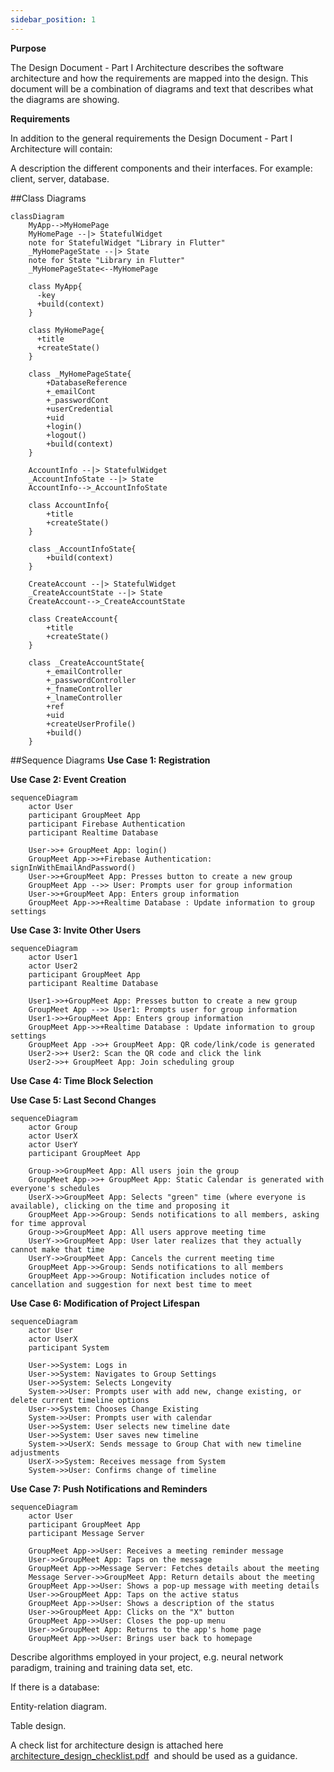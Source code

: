 ```yaml
---
sidebar_position: 1
---
```


**Purpose**

The Design Document - Part I Architecture describes the software architecture and how the requirements are mapped into the design. This document will be a combination of diagrams and text that describes what the diagrams are showing.

**Requirements**

In addition to the general requirements the Design Document - Part I Architecture will contain:

A description the different components and their interfaces. For example: client, server, database.

##Class Diagrams
```mermaid
classDiagram
    MyApp-->MyHomePage
    MyHomePage --|> StatefulWidget
    note for StatefulWidget "Library in Flutter"
    _MyHomePageState --|> State
    note for State "Library in Flutter"
    _MyHomePageState<--MyHomePage

    class MyApp{
      -key
      +build(context)
    }

    class MyHomePage{
      +title
      +createState()
    }

    class _MyHomePageState{
        +DatabaseReference
        +_emailCont
        +_passwordCont
        +userCredential
        +uid
        +login()
        +logout()
        +build(context)
    }

    AccountInfo --|> StatefulWidget
    _AccountInfoState --|> State
    AccountInfo-->_AccountInfoState
    
    class AccountInfo{
        +title
        +createState()
    }

    class _AccountInfoState{
        +build(context)
    }

    CreateAccount --|> StatefulWidget
    _CreateAccountState --|> State
    CreateAccount-->_CreateAccountState

    class CreateAccount{
        +title
        +createState()
    }

    class _CreateAccountState{
        +_emailController
        +_passwordController
        +_fnameController
        +_lnameController
        +ref
        +uid
        +createUserProfile()
        +build()
    }
```

##Sequence Diagrams
**Use Case 1: Registration**
<!-- ```mermaid
    TODO
``` -->
**Use Case 2: Event Creation**
```mermaid
sequenceDiagram
    actor User
    participant GroupMeet App
    participant Firebase Authentication
    participant Realtime Database

    User->>+ GroupMeet App: login()
    GroupMeet App->>+Firebase Authentication: signInWithEmailAndPassword()
    User->>+GroupMeet App: Presses button to create a new group
    GroupMeet App -->> User: Prompts user for group information
    User->>+GroupMeet App: Enters group information
    GroupMeet App->>+Realtime Database : Update information to group settings
```
**Use Case 3: Invite Other Users**
```mermaid
sequenceDiagram
    actor User1
    actor User2
    participant GroupMeet App
    participant Realtime Database
    
    User1->>+GroupMeet App: Presses button to create a new group
    GroupMeet App -->> User1: Prompts user for group information
    User1->>+GroupMeet App: Enters group information
    GroupMeet App->>+Realtime Database : Update information to group settings
    GroupMeet App ->>+ GroupMeet App: QR code/link/code is generated
    User2->>+ User2: Scan the QR code and click the link
    User2->>+ GroupMeet App: Join scheduling group
```
**Use Case 4: Time Block Selection**
<!-- ```mermaid
    TODO
``` -->
**Use Case 5: Last Second Changes**
```mermaid
sequenceDiagram
    actor Group
    actor UserX
    actor UserY
    participant GroupMeet App

    Group->>GroupMeet App: All users join the group
    GroupMeet App->>+ GroupMeet App: Static Calendar is generated with everyone's schedules
    UserX->>GroupMeet App: Selects "green" time (where everyone is available), clicking on the time and proposing it
    GroupMeet App->>Group: Sends notifications to all members, asking for time approval
    Group->>GroupMeet App: All users approve meeting time
    UserY->>GroupMeet App: User later realizes that they actually cannot make that time
    UserY->>GroupMeet App: Cancels the current meeting time
    GroupMeet App->>Group: Sends notifications to all members
    GroupMeet App->>Group: Notification includes notice of cancellation and suggestion for next best time to meet

```
**Use Case 6: Modification of Project Lifespan**
```mermaid
sequenceDiagram
    actor User
    actor UserX
    participant System

    User->>System: Logs in
    User->>System: Navigates to Group Settings
    User->>System: Selects Longevity
    System->>User: Prompts user with add new, change existing, or delete current timeline options
    User->>System: Chooses Change Existing
    System->>User: Prompts user with calendar
    User->>System: User selects new timeline date
    User->>System: User saves new timeline
    System->>UserX: Sends message to Group Chat with new timeline adjustments
    UserX->>System: Receives message from System
    System->>User: Confirms change of timeline
```
**Use Case 7: Push Notifications and Reminders**
```mermaid
sequenceDiagram
    actor User
    participant GroupMeet App
    participant Message Server

    GroupMeet App->>User: Receives a meeting reminder message
    User->>GroupMeet App: Taps on the message
    GroupMeet App->>Message Server: Fetches details about the meeting
    Message Server->>GroupMeet App: Return details about the meeting
    GroupMeet App->>User: Shows a pop-up message with meeting details
    User->>GroupMeet App: Taps on the active status
    GroupMeet App->>User: Shows a description of the status
    User->>GroupMeet App: Clicks on the "X" button
    GroupMeet App->>User: Closes the pop-up menu
    User->>GroupMeet App: Returns to the app's home page
    GroupMeet App->>User: Brings user back to homepage
```
Describe algorithms employed in your project, e.g. neural network paradigm, training and training data set, etc.

If there is a database:

Entity-relation diagram.

Table design.

A check list for architecture design is attached here [architecture\_design\_checklist.pdf](https://templeu.instructure.com/courses/106563/files/16928870/download?wrap=1 "architecture_design_checklist.pdf")  and should be used as a guidance.
